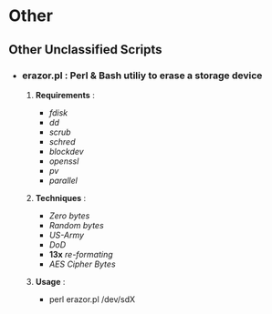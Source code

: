 # Other
## Other Unclassified Scripts

* ### **erazor.pl** : Perl & Bash utiliy to erase a storage device
    1. **Requirements** :
        * *fdisk*
        * *dd*
        * *scrub*
        * *schred*
        * *blockdev*
        * *openssl*
        * *pv*
        * *parallel*

    2. **Techniques** :
        * *Zero bytes*
        * *Random bytes*
        * *US-Army*
        * *DoD*
        * **13x** *re-formating*
        * *AES Cipher Bytes*

    3. **Usage** :
        * perl erazor.pl /dev/sdX
